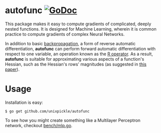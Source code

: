 # autofunc [![GoDoc](https://godoc.org/github.com/unixpickle/autofunc?status.svg)](https://godoc.org/github.com/unixpickle/autofunc)

This package makes it easy to compute gradients of complicated, deeply nested functions. It is designed for Machine Learning, wherein it is common practice to compute gradients of complex Neural Networks.

In addition to basic [backpropagation](https://en.wikipedia.org/wiki/Backpropagation), a form of reverse automatic differentiation, **autofunc** can perform forward automatic differentiation with respect to one variable, an operation known as the [R operator](http://www.bcl.hamilton.ie/~barak/papers/nc-hessian.pdf). As a result, **autofunc** is suitable for approximating various aspects of a function's Hessian, such as the Hessian's rows' magnitudes (as suggested in [this paper](http://arxiv.org/pdf/1502.04390v2.pdf)).

# Usage

Installation is easy:

```
$ go get github.com/unixpickle/autofunc
```

To see how you might create something like a Multilayer Perceptron network, checkout [bench/mlp.go](bench/mlp.go).
